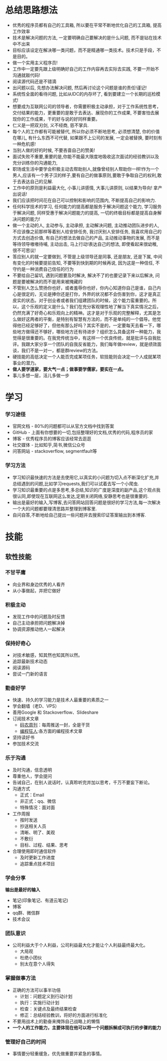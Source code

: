 # 总结思路想法
- 优秀的程序员都有自己的工具箱, 所以要在平常不断地优化自己的工具箱, 提高工作效率
- 技术是解决问题的方法, 一定要明确自己要解决的是什么问题, 而不是钻在技术中不出来
- 目标应该设定在解决哪一类问题，而不是精通哪一类技术。技术只是手段，不是目的。
- 做一个实用主义程序员!
- 工作中一定要先跟上级明确好自己的工作内容再去实际去实践, 不要一开始不沟通就敲代码!
- 阅读源代码还是不错滴
- 出问题以后, 先想办法解决问题, 然后再讨论这个问题是谁的责任!谨记!
- 系统性全面的看待问题, 比如从IDC的内存坏了, 看到要建立一个长期的巡检模式!
- 想要成为互联网公司的领导者，你需要积极主动承担，对于工作系统性思考，交付结果的能力，更重要的是敢于去表达、展现你的工作成果, 不要害怕去展现你的工作成果，干的好与说的好同样重要。
- 仁义是一把双刃剑, 义不经商, 慈不掌兵.
- 每个人的工作都有可能被替代, 所以你必须不断地思考, 必须想清楚, 你的价值在哪儿, 有什么东西不可代替, 如果跟不上公司的发展, 一定会被替换, 要时刻有一种危机感!
- 当别人做的好的时候, 不要吝啬自己的赞美!
- 面试失败不重要,重要的是,你能不能最大限度地吸收这次面试的经验教训以及充分训练你的沟通能力,
- 职场或生活中要学会积极主动去帮助别人,就像曾经别人帮助你一样!作为一个男人,应该有一个男子汉的样子,要有自己的做事原则,要敢于争取自己的权利,敢于去表达自己的见解.
- 工作中的原则是利益最大化, 小事儿讲感情, 大事儿讲原则, 以结果为导向! 拿产出说话!
- 我们应该把时间花在自己可以控制和影响的范围内, 不断提高自己的影响力.
-  任何科学技术的学习, 任何能力的提高都是服务于解决问题这个能力, 学习服务于解决问题, 同样受惠于解决问题能力的提高, 一切的终极目标都是提高自身解决问题的能力!
- 做一个主动的人, 主动参与, 主动承担, 主动解决问题, 主动推动团队进步的人, 不应该像之前那样等着别人给安排任务, 我讨厌别人安排任务, 我喜欢用自己的方式去创造价值, 有自己的想法去做自己的产品, 主动推动事物的发展, 而不是等待领导嗷嗷待哺, 主动出击, 马上行动!表达自己的想法, 即使看起来很幼稚, 很不可思议!
- 答应别人的就一定要做到, 不管是上级领导还是同事, 还是朋友, 还是下属, 中间有变化的时候要提前告知, 不要等到快到期的时候再说, 因为这是一种信任, 不守约是一种消费自己信任的行为
- 不要给自己留坑, 遇到问题要及时解决, 解决不了的也要记录下来以后解决, 问题是要被解决的而不是用来被掩藏的
- 不管别人怎么赞扬你也好，或者羞辱你也好，你内心知道你自己是谁，自己内心是很定的，无论是捧你还是打你，外界的状况都不会伤害到你，这才是真正皮实的状态。对于创业者或者我们组建团队的时候，这个能力蛮重要的。所以，这个乐观的定义是什么？我们在充分客观理性地了解当下真实情况之后，仍然充满了好奇心和乐观向上的精神。这才是对于乐观的完整解释，尤其是怎么做好这两者的平衡，是特别有智慧有方法的，而不是单纯的一个倡导。他觉得他已经足够好了，但他有那么好吗？其实不是的，一定要每天去看一下，哪些地方做得还不够好，哪些地方还有待进步？组织怎么具备这样一种能力，我觉得是很重要的。在我党传统当中，有这样一个优良传统，就是批评与自我批评。我跟大家分享一个团队的自我反省能力，我们每年做review，就是绩效面谈，我们不是一对一，都是群review的方法。
- 硬技能的高低决定一个人能否完成某项任务，软技能则会决定一个人成就某项事业的潜力。
- **做人要学道家，要大气一点；做事要学儒家，要实在一点。**
- 事儿多想一层，活儿多做一步


# 学习
### 学习途径
- 官网文档 - 80%的问题都可以从官方文档中找到答案
- GitHub - 上面有你想要的一切,包括整理好的文档,优秀的代码,程序员的家
- 博客 - 优秀程序员的博客应该经常去逛逛
- 社交媒体 - 比如知乎,简书,微信公众号
- 问答网站 - stackoverflow, segmentfault等

### 学习方法
- 学习知识最快速的方法是去使用它,以真实的小问题为切入点不断深化扩充,并总结遇到的问题,比如学习requests,我们可以试着去写一个小爬虫.
- 学习知识最重要的点是多思考,多总结,知识的广度是深度的副产品,这个观点我很认同,即使现在互联网这么发达,定期关闭网络,安静思考也是很重要的.
- 输出是最好的输入,写博客,去问答网站回答问题是很好的学习方法,每一次解决一个大的问题都要理清思路并整理到博客里.
- 自问自答,不断地给自己提出一些问题并去搜索印证答案输出到本博客.

# 技能
## 软性技能
### 不甘平庸
- 向业界和身边优秀的人看齐
- 从小事做起，并把它做好

### 积极主动
- 发现工作中的问题及时反馈
- 自己主动承担把问题解决掉
- 协调资源推动他人一起解决

### 保持好奇心
- 对技术敏感，知其然也知其所以然。
- 追踪最新技术动态
- 阅读源码
- 尝试一门新的语言

### 勤奋好学
- 快速、持久的学习能力是技术人最重要的素质之一
- 学会翻墙（老D、VPS）
- 善用Google 和 Stackoverflow、Slideshare
- 订阅技术文章
  - [码农周刊](https://weekly.manong.io/)：每周推送一封，全是干货
  - [编程狂人](https://www.tuicool.com/mags):各方面的编程技术文章
- 坚持读好书
- 参加技术交流

### 乐于沟通
- 及时沟通，信息透明
- 尊重他人，学会提问
- 告诫自己，在别人说话时，认真聆听完并加以思考，千万不要妄下断论。
- 沟通方式
  - 正式：Email
  - 非正式：qq、微信
  - 特殊情况：面对面
- 工作周报
  - 按时发送
  - 抄送相关人员
  - 清晰、明了、美观
  - 不敷衍
  - 目标、过程、结果、思考
- 合理使用即时通信软件
  - 及时更新工作进度
  - 追踪重点技术项目

### 学会分享
**输出是最好的输入**
- 笔记(印象笔记、有道云笔记)
- 博客
- qq群、微信群
- 技术会议

### 团队意识
- 公司利益大于个人利益，公司利益最大化才能让个人利益最终最大化。
  - 大局观
  - 杜绝小团伙
  - 别太在意个人得失

### 掌握做事方法
- 正确的方法可以事半功倍
  - 计划：问题定义到行动计划
  - 执行：实施行动计划
  - 检查：关键点及最终结果检查
  - 修正：总结经验教训，将好的方面进行标准化
- 不要用战术上的勤奋来掩饰自己战略上的懒惰
- **一个人的工作能力，主要体现在他可以将一个问题拆解成可执行的步骤的能力**

### 管理好自己的时间
- 事情要分轻重缓急，优先做重要并紧急的事情。
